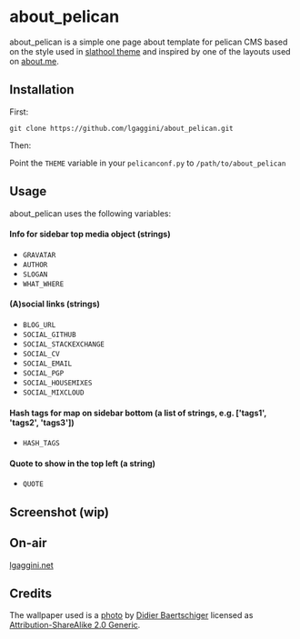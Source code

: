 # about_pelican

about_pelican is a simple one page about template for pelican CMS based on the style used in [slathool theme](https://github.com/lgaggini/slathool) and inspired by one of the layouts used on [about.me](https://about.me).

## Installation

First:

`git clone https://github.com/lgaggini/about_pelican.git`

Then:

Point the `THEME` variable in your `pelicanconf.py` to `/path/to/about_pelican`

## Usage

about_pelican uses the following variables:

#### Info for sidebar top media object (strings)
* `GRAVATAR`
* `AUTHOR` 
* `SLOGAN`
* `WHAT_WHERE`

#### (A)social links (strings)
* `BLOG_URL`
* `SOCIAL_GITHUB`
* `SOCIAL_STACKEXCHANGE`
* `SOCIAL_CV`
* `SOCIAL_EMAIL`
* `SOCIAL_PGP`
* `SOCIAL_HOUSEMIXES`
* `SOCIAL_MIXCLOUD`

#### Hash tags for map on sidebar bottom (a list of strings, e.g. ['tags1', 'tags2', 'tags3'])
* `HASH_TAGS`

#### Quote to show in the top left (a string)
* `QUOTE`


## Screenshot (wip)

## On-air

[lgaggini.net](http://lgaggini.net)

## Credits
The wallpaper used is a [photo](https://www.flickr.com/photos/didierbaertschiger/9644124822) by [Didier Baertschiger](https://www.flickr.com/photos/didierbaertschiger/) licensed as [Attribution-ShareAlike 2.0 Generic](https://creativecommons.org/licenses/by-sa/2.0/).
